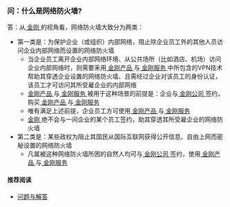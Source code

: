 ### 问：什么是网络防火墙?
答：从[ 金刚 ](https://a2zitpro.github.io/web/金刚公司)的视角看，网络防火墙大致分为两类：
- 第一类是：为保护企业（或组织）内部网络，阻止除企业员工外的其他人员访问企业内部网络而设置的网络防火墙
  - 当企业员工离开企业内部网络环境、从公共场所（比如酒店、机场）访问企业内部网络时，则需要釆用[ 金刚产品 ](https://a2zitpro.github.io/web/金刚产品)与[ 金刚服务 ](https://a2zitpro.github.io/web/金刚服务)中所包含的VPN技术帮助其穿透企业设置的网络防火墙、且需经过企业对该员工的身份认证，该员工才可访问其所受雇企业的内部网络
  - [ 金刚产品 ](https://a2zitpro.github.io/web/金刚产品)与[ 金刚服务 ](https://a2zitpro.github.io/web/金刚服务)被用于这种场景的前提是：企业与[ 金刚公司 ](https://a2zitpro.github.io/web/金刚公司)签约，购买[ 金刚产品 ](https://a2zitpro.github.io/web/金刚产品)与[ 金刚服务 ](https://a2zitpro.github.io/web/金刚服务)
  - 唯有满足上述前提，企业员工方可使用[ 金刚产品 ](https://a2zitpro.github.io/web/金刚产品)与[ 金刚服务 ](https://a2zitpro.github.io/web/金刚服务)
  - [ 金刚 ](https://a2zitpro.github.io/web/金刚公司)绝不会与一间企业的某个员工签约，助其穿透其所受雇企业的网络防火墙<br>
- 第二类是：某些政权为阻止其国民从国际互联网获得公开信息、自由上网而密秘设置的网络防火墙
  - 凡属被这种网络防火墙所困的自然人均可与[ 金刚公司 ](https://a2zitpro.github.io/web/金刚公司)签约，使用[ 金刚产品 ](https://a2zitpro.github.io/web/金刚产品)与[ 金刚服务 ](https://a2zitpro.github.io/web/金刚服务)

#### 推荐阅读
- [ 问题与解答 ](https://a2zitpro.github.io/web/问题与解答)
